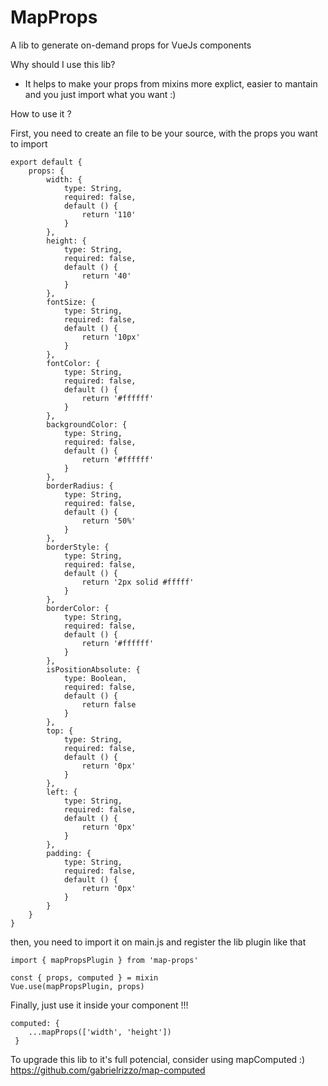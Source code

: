 # MapProps
A lib to generate on-demand props for VueJs components

Why should I use this lib? 
* It helps to make your props from mixins more explict, easier to mantain and you just import what you want :)

How to use it ?

First, you need to create an file to be your source, with the props you want to import

```
export default {
    props: {
        width: {
            type: String,
            required: false,
            default () {
                return '110'
            }
        },
        height: {
            type: String,
            required: false,
            default () {
                return '40'
            }
        },
        fontSize: {
            type: String,
            required: false,
            default () {
                return '10px'
            }
        },
        fontColor: {
            type: String,
            required: false,
            default () {
                return '#ffffff'
            }
        },
        backgroundColor: {
            type: String,
            required: false,
            default () {
                return '#ffffff'
            }
        },
        borderRadius: {
            type: String,
            required: false,
            default () {
                return '50%'
            }
        },
        borderStyle: {
            type: String,
            required: false,
            default () {
                return '2px solid #fffff'
            }
        },
        borderColor: {
            type: String,
            required: false,
            default () {
                return '#ffffff'
            }
        },
        isPositionAbsolute: {
            type: Boolean,
            required: false,
            default () {
                return false
            }
        },
        top: {
            type: String,
            required: false,
            default () {
                return '0px'
            }
        },
        left: {
            type: String,
            required: false,
            default () {
                return '0px'
            }
        },
        padding: {
            type: String,
            required: false,
            default () {
                return '0px'
            }
        }
    }
}
```
then, you need to import it on main.js and register the lib plugin like that
```
import { mapPropsPlugin } from 'map-props'

const { props, computed } = mixin
Vue.use(mapPropsPlugin, props)
```

Finally, just use it inside your component !!!
```
computed: {
    ...mapProps(['width', 'height'])
 }
```

To upgrade this lib to it's full potencial, consider using mapComputed :)
https://github.com/gabrielrizzo/map-computed
